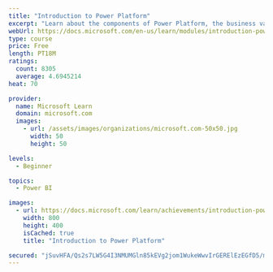 ```yaml
---
title: "Introduction to Power Platform"
excerpt: "Learn about the components of Power Platform, the business value for customers, and security of the technology."
webUrl: https://docs.microsoft.com/en-us/learn/modules/introduction-power-platform/
type: course
price: Free
length: PT18M
ratings:
  count: 8305
  average: 4.6945214
heat: 70

provider:
  name: Microsoft Learn
  domain: microsoft.com
  images:
    - url: /assets/images/organizations/microsoft.com-50x50.jpg
      width: 50
      height: 50

levels:
  - Beginner

topics:
  - Power BI

images:
  - url: https://docs.microsoft.com/learn/achievements/introduction-power-platform-social.png
    width: 800
    height: 400
    isCached: true
    title: "Introduction to Power Platform"

secured: "jSuvHFA/Qs2s7LW5G4I3NMUMGln85kEVg2jom1WukeWwvIrGERElEzEGfD5/mf8oVf780UxmYSyumn3vCcO96Qg3xNthuQqJZIeA/+HUyCysDle3Ieoi3sw/DHhAIKQ0uPmPh7DLtRV0IHrpN6d5NBy9EZ4yJvqVAHi6hAuG2zy8DSfWGMC60CdF4oMCLGqXgvOuAsxj16uRK714qJ0ms1fO9DqZwhb0JTfr/0Hiy1zcGjBMWf2+OdC5yuteZg0pPJ2dzRfZqT4iqANu842n9WwFSAvMaaHHo5Rwt9JMU57mNaUe17b0EqDRCJb/QyfOx7DRiDM/Zv/kK+gFr5M/ac+dLuxh4kBNc/syFQNW60hx0vc7Q3QfSgeX9ZEcLeDXCBtDesm0Wehb04dcTp0tnV45vGRSCKIiidyMmWYIZL0=;sg0oYMJz7V8jA9GJm33dLg=="
---
```


